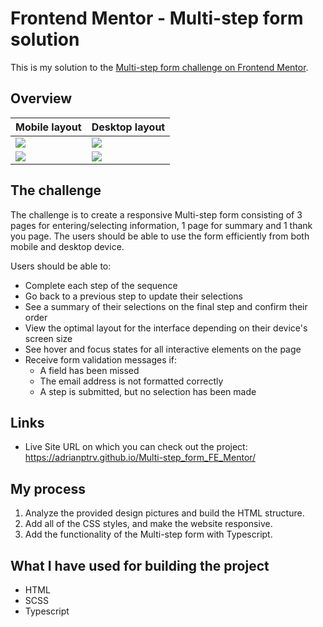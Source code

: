 # Frontend Mentor - Multi-step form solution

This is my solution to the [Multi-step form challenge on Frontend Mentor](https://www.frontendmentor.io/challenges/multistep-form-YVAnSdqQBJ). 

## Overview

| Mobile layout                                                                                                               | Desktop layout                                                                                                             |
| --------------------------------------------------------------------------------------------------------------------------- | -------------------------------------------------------------------------------------------------------------------------- |
| <img src="https://github.com/adrianptrv/Multi-step_form_FE_Mentor/assets/99720888/3f9b2a41-2f39-4ba9-93e9-b26c9a629970"  /> | <img src="https://github.com/adrianptrv/Multi-step_form_FE_Mentor/assets/99720888/6c56cd74-5355-4f95-9704-cfbfcfa63464" /> |
| <img src="https://github.com/adrianptrv/Multi-step_form_FE_Mentor/assets/99720888/3f9b2a41-2f39-4ba9-93e9-b26c9a629970" />  | <img src="https://github.com/adrianptrv/Multi-step_form_FE_Mentor/assets/99720888/6c56cd74-5355-4f95-9704-cfbfcfa63464" /> |





## The challenge

The challenge is to create a responsive Multi-step form consisting of 3 pages for entering/selecting information, 1 page for summary and 1 thank you page.
The users should be able to use the form efficiently from both mobile and desktop device. 

Users should be able to:

- Complete each step of the sequence
- Go back to a previous step to update their selections
- See a summary of their selections on the final step and confirm their order
- View the optimal layout for the interface depending on their device's screen size
- See hover and focus states for all interactive elements on the page
- Receive form validation messages if:
  - A field has been missed
  - The email address is not formatted correctly
  - A step is submitted, but no selection has been made

## Links

- Live Site URL on which you can check out the project: https://adrianptrv.github.io/Multi-step_form_FE_Mentor/

## My process

1. Analyze the provided design pictures and build the HTML structure.
2. Add all of the CSS styles, and make the website responsive.
3. Add the functionality of the Multi-step form with Typescript.

## What I have used for building the project

- HTML
- SCSS
- Typescript



